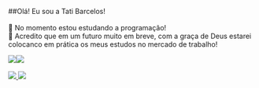 ##Olá! Eu sou a Tati Barcelos!<br><br>
🌻 No momento estou estudando a programação!<br>
🌺 Acredito que em um futuro muito em breve, com a graça de Deus  estarei colocanco em prática os meus estudos no mercado de trabalho!

<div>
<a href="https://github.com/tatibarcelos2508">
<img heigth="350em" src="https://github-readme-stats.vercel.app/api?username=tatibarcelos2508&show_icons=true&theme=radical"/><img heigt="5em" src="https://cdn.picrew.me/app/image_maker/338224/icon_VbLntX6JiYWH5JZL.png"/>
<br><br>
<img src="https://img.shields.io/badge/Netflix-E50914?style=for-the-badge&logo=netflix&logoColor=white"/>
<img src="https://img.shields.io/badge/YouTube-FF0000?style=for-the-badge&logo=youtube&logoColor=white"/><br>


</a>
</div>
